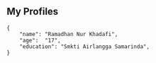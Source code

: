 ## My Profiles

```
{
    "name": "Ramadhan Nur Khadafi",
    "age":  "17",
    "education": "Smkti Airlangga Samarinda",
}
```
